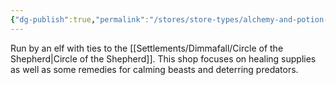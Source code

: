 ```yaml
---
{"dg-publish":true,"permalink":"/stores/store-types/alchemy-and-potion-shops/alchemy-and-potion-shops-by-location/dimmafall/kindlewood/emberheart-apothecary/"}
---
```



Run by an elf with ties to the [[Settlements/Dimmafall/Circle of the Shepherd\|Circle of the Shepherd]]. This shop focuses on healing supplies as well as some remedies for calming beasts and deterring predators.